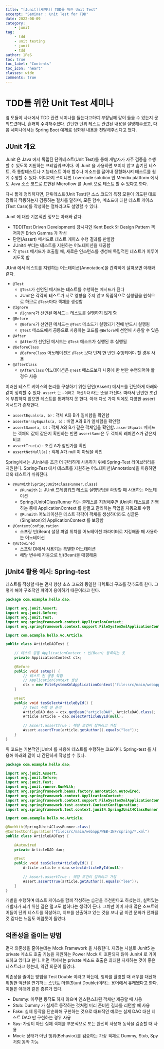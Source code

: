 ```yaml
---
title: "[Junit][세미나] TDD를 위한 Unit Test"
excerpt: "Seminar : Unit Test for TDD"
date: 2022-08-09
category:
    - junit
tag:
    - tdd
    - unit testing
    - junit
    - tdd
author: 1FeS
toc: true
toc_label: "Contents"
toc_icon: "heart"
classes: wide
comments: true
---
```


# TDD를 위한 Unit Test 세미나

옆 모듈이 사내에서 TDD 관련 세미나를 들는다고하여 부장님께 같이 들을 수 있는지 문의드렸더니, 흔쾌히 수락해주셨다. 간단한 단위 테스트 관련된 내용을 설명해주셨고, 다음 세미나에서는 Spring Boot 예제로 심화된 내용을 전달해주신다고 했다.

## JUnit 개요

Junit 은 Java 에서 독립된 단위테스트(Unit Test)를 통해 개발자가 자주 검증을 수행할 수 있도록 지원하는 프레임워크이다. 이 Junit 을 사용하면 보이지 않고 숨겨진 테스트, 즉 통합테스트나 기능테스트 아래 함수나 메소드를 끌어내 정형화시켜 테스트를 쉽게 수행할 수 있다. 어디까지 쓰이냐면 Low-code solution 인 Mendix platform 에서도 Java 소스 코드로 표현된 Microflow 를 Junit 으로 테스트 할 수 있다고 한다.

다시 짧게 정리하자면, 단위테스트(Unit Test)란 소스 코드의 특정 모듈이 의도된 대로 정확히 작동하는지 검증하는 절차를 말하며, 모든 함수, 메소드에 대한 테스트 케이스(Test Case)를 작성하는 절차라고도 설명할 수 있다.

Junit 에 대한 기본적인 정보는 아래와 같다.

- TDD(Test Driven Development) 창시자인 Kent Beck 와 Design Pattern 책 저자인 Erich Gamma 가 작성
- 단언(Assert) 메서드로 테스트 케이스 수행 결과를 판별함
- JUnit4 부터는 테스트를 지원하는 어노테이션을 제공함
- 각 `@Test` 메서드가 호출될 때, 새로운 인스턴스를 생성해 독립적인 테스트가 이루어지도록 함

JUnit 에서 테스트를 지원하는 어노테이션(Annotation)을 간략하게 살펴보면 아래와 같다.

- `@Test`
    - `@Test`가 선언된 메서드는 테스트를 수행하는 메서드가 된다
    - JUnit은 각각의 테스트가 서로 영향을 주지 않고 독립적으로 실행됨을 원칙으로 하므로 `@Test`마다 객체를 생성함
- `@Ignore`
    - `@Ignore`가 선언된 메서드는 테스트를 실행하지 않게 함
- `@Before`
    - `@Before`가 선언된 메서드는 `@Test` 메소드가 실행되기 전에 반드시 실행됨
    - `@Test` 메소드에서 공통으로 사용하는 코드를 `@Before`에 선언해 사용할 수 있음
- `@After`
    - `@After`가 선언된 메서드는 `@Test` 메소드가 실행된 후 실행됨
- `@BeforeClass`
    - `@BeforeClass` 어노테이션은 `@Test` 보다 먼저 한 번만 수행되어야 할 경우 사용
- `@AfterClass`
    - `@AfterClass` 어노테이션은 `@Test` 메소드보다 나중에 한 번만 수행되어야 할 경우 사용

이러한 테스트 케이스의 논리를 구성하기 위한 단언(Assert) 메서드를 간단하게 아래와 같이 정리할 수 있다. `assert` 는 `~이라고 확신하다` 라는 뜻을 가진다. 따라서 단언한 조건에 부합하지 않으면 테스트를 통과하지 못 한다. 아래 다섯 가지 외에도 다양한 assert 메서드가 존재한다.

- `assertEquals(a, b)` : 객체 A와 B가 일치함을 확인함
- `assertArrayEquals(a, b)` : 배열 A와 B가 일치함을 확인함
- `assertSame(a, b)` : 객체 A와 B가 같은 객체임을 확인함. `assertEquals` 메서드는 객체의 값이 같은지 확인하는 반면 `assertSame`은 두 객체의 레퍼런스가 같은지 비교
- `assertTrue(a)` : 조건 A가 참인가를 확인
- `assertNotNull(a)` : 객체 A가 null 이 아님을 확인

Spring에서는 JUnit4를 조금 더 편리하게 사용하기 위해 Spring-Test 라이브러리를 지원한다. Spring-Test 에서 테스트를 지원하는 어노테이션(Annotation)을 이용하면 더욱 테스트가 쉬워진다.

- `@RunWith(SpringJUnit4ClassRunner.class)`
    - `@RunWith` 는 JUnit 프레임워크 테스트 실행방법을 확장할 때 사용하는 어노테이션
    - SpringJUnit4ClassRunner 라는 클래스를 지정해주면 jUnit이 테스트를 진행하는 중에 ApplicationContext 를 만들고 관리하는 작업을 자동으로 수행
    - `@RunWith` 어노테이션은 테스트 각각이 객체를 생성하더라도 싱글톤(Singleton)의 ApplicationContext 를 보장함
- `@ContextConfiguration`
    - 스프링 빈(Bean) 설정 파일 위치를 어노테이션 파라미터로 지정해줄 때 사용하는 어노테이션
- `@Autowired`
    - 스프링 DI에서 사용되는 특별한 어노테이션
    - 해당 변수에 자동으로 빈(Bean)을 매핑해줌

## jUnit4 활용 예시: Spring-test

테스트를 작성할 때는 먼저 항상 소스 코드와 동일한 디렉토리 구조를 갖추도록 한다. 그렇게 해야 구조적인 파악이 용이하기 때문이라고 한다.

```java
package com.example.hello.dao;

import org.junit.Assert;
import org.junit.Before;
import org.junit.Test;
import org.springframework.context.ApplicationContext;
import org.springframework.context.support.FileSystemXmlApplicationContext;

import com.example.hello.vo.Article;

public class ArticleDAOTest {
	
	// 테스트 공통 ApplicationContext : 빈(Bean) 등록되는 곳
	private ApplicationContext ctx;
	
	@Before
	public void setup() {
		// 테스트 전 공통 작업 
		// ApplicationContext 생성
		ctx = new FileSystemXmlApplicationContext("file:src/main/webapp/WEB-INF/spring/*.xml");
	}
	
	@Test
	public void tesSelectArticleById() {
		// Test 수행 전 준비
		ArticleDAO dao = ctx.getBean("articleDAO", ArticleDAO.class);
		Article article = dao.selectArticleById(null);
		
		// Assert.assertTrue : 해당 조건이 참이라고 가정
		Assert.assertTrue(article.getAuthor().equals("lee"));
	}
}
```

위 코드는 기본적인 jUnit4 를 사용해 테스트를 수행하는 코드이다. Spring-test 를 사용해 아래와 같이 더 간단하게 작성할 수 있다.

```java
package com.example.hello.dao;

import org.junit.Assert;
import org.junit.Before;
import org.junit.Test;
import org.junit.runner.RunWith;
import org.springframework.beans.factory.annotation.Autowired;
import org.springframework.context.ApplicationContext;
import org.springframework.context.support.FileSystemXmlApplicationContext;
import org.springframework.test.context.ContextConfiguration;
import org.springframework.test.context.junit4.SpringJUnit4ClassRunner;

import com.example.hello.vo.Article;

@RunWith(SpringJUnit4ClassRunner.class)
@ContextConfiguration("file:src/main/webapp/WEB-INF/spring/*.xml")
public class ArticleDAOTest {
	
	@Autowired
	private ArticleDAO dao;
	
	@Test
	public void tesSelectArticleById() {
		Article article = dao.selectArticleById(null);
		
		// Assert.assertTrue : 해당 조건이 참이라고 가정
		Assert.assertTrue(article.getAuthor().equals("lee"));
	}
}
```

개발을 수행하며 테스트 케이스를 함께 작성하는 습관을 추천한다고 하셨는데, 실력있는 개발자가 되기 위한 길은 멀고도 험하다는 생각이 든다. 그치만 이미 사내 많은 소프트웨어들이 단위 테스트를 작성하고, 지표를 산출하고 있는 것을 보니 곧 이런 문화가 전파될 것 같다는 느낌도 어렴풋이 들었다.

## 의존성을 줄이는 방법

먼저 의존성을 줄이는데는 Mock Framework 을 사용한다. 재밌는 사실로 Junit5 는 private 메소드 호출 기능을 지원하는 Power Mock 이 호환되지 않아 Junit4 로 가이드하고 있다고 한다. 어떤 책에서는 private 메소드 호출은 최대한 자제하는 것이 좋은 테스트라고 했는데, 약간 의문이 들었다.

의존성을 줄이는 방법을 Test Double 이라고 하는데, 영화를 촬영할 때 배우를 대신해 위험한 액션을 연기하는 스턴트 더블(Stunt Double)이라는 용어에서 유래됐다고 한다. 이들은 아래와 같은 종류가 있다.

- Dummy: 아무런 동작도 하지 않으며 인스턴스화된 객체만 제공할 때 사용
- Stub: Dummy 가 실제로 동작하는 것처럼 미리 준비한 결과를 리턴할 때 사용
- Fake: 실제 동작을 단순화해 구현하는 것으로 대표적인 예로는 실제 DAO 대신 테스트 DAO 만 구현하는 경우 사용
- Spy: 가상이 아닌 실제 객체를 부분적으로 또는 완전히 사용해 동작을 검증할 때 사용
- Mock: 상태가 아닌 행위(Behavior)를 검증하는 가상 객체로 Dummy, Stub, Spy 처럼 동작 가능

